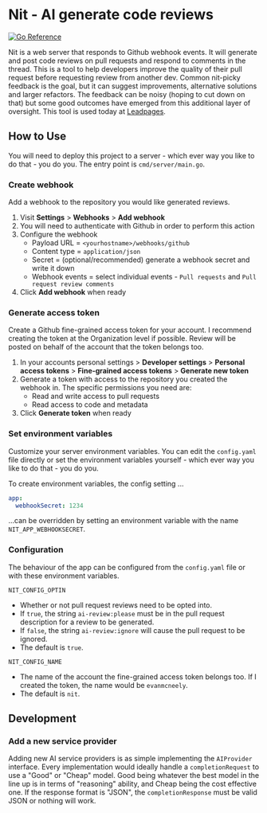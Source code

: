 # Nit - AI generate code reviews

[![Go Reference](https://pkg.go.dev/badge/github.com/PuerkitoBio/goquery.svg)](https://pkg.go.dev/github.com/evanmcneely/nit)

Nit is a web server that responds to Github webhook events. It will generate and post code reviews on pull requests and respond to comments in the thread. This is a tool to help developers improve the quality of their pull request before requesting review from another dev. Common nit-picky feedback is the goal, but it can suggest improvements, alternative solutions and larger refactors. The feedback can be noisy (hoping to cut down on that) but some good outcomes have emerged from this additional layer of oversight. This tool is used today at [Leadpages](https://www.leadpages.com).

## How to Use

You will need to deploy this project to a server - which ever way you like to do that - you do you. The entry point is `cmd/server/main.go`.

### Create webhook

Add a webhook to the repository you would like generated reviews.

1. Visit **Settings** > **Webhooks** > **Add webhook**
2. You will need to authenticate with Github in order to perform this action
3. Configure the webhook
   - Payload URL = `<yourhostname>/webhooks/github`
   - Content type = `application/json`
   - Secret = (optional/recommended) generate a webhook secret and write it down
   - Webhook events = select individual events - `Pull requests` and `Pull request review comments`
4. Click **Add webhook** when ready

### Generate access token

Create a Github fine-grained access token for your account. I recommend creating the token at the Organization level if possible. Review will be posted on behalf of the account that the token belongs too.

1. In your accounts personal settings > **Developer settings** > **Personal access tokens** > **Fine-grained access tokens** > **Generate new token**
2. Generate a token with access to the repository you created the webhook in. The specific permissions you need are:
   - Read and write access to pull requests
   - Read access to code and metadata
3. Click **Generate token** when ready

### Set environment variables

Customize your server environment variables. You can edit the `config.yaml` file directly or set the environment variables yourself - which ever way you like to do that - you do you.

To create environment variables, the config setting ...

```yaml
app:
  webhookSecret: 1234
```

...can be overridden by setting an environment variable with the name `NIT_APP_WEBHOOKSECRET`.

### Configuration

The behaviour of the app can be configured from the `config.yaml` file or with these environment variables.

`NIT_CONFIG_OPTIN`

- Whether or not pull request reviews need to be opted into.
- If `true`, the string `ai-review:please` must be in the pull request description for a review to be generated.
- If `false`, the string `ai-review:ignore` will cause the pull request to be ignored.
- The default is `true`.

`NIT_CONFIG_NAME`

- The name of the account the fine-grained access token belongs too. If I created the token, the name would be `evanmcneely`.
- The default is `nit`.

## Development

### Add a new service provider

Adding new AI service providers is as simple implementing the `AIProvider` interface. Every implementation would ideally handle a `completionRequest` to use a "Good" or "Cheap" model. Good being whatever the best model in the line up is in terms of "reasoning" ability, and Cheap being the cost effective one. If the response format is "JSON", the `completionResponse` must be valid JSON or nothing will work.
